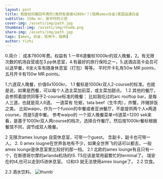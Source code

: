 ```yaml
---
layout: post
title: 我是如何薅回年费的|竟然有直接4200kr？|瑞典amex白金|美国运通白金
subtitle: 150w mr，是平时的三倍
cover-img: /assets/img/path.jpg
thumbnail-img: /assets/img/thumb.png
share-img: /assets/img/path.jpg
tags: [amex, 白金，信用卡，瑞典]
author: Yizhi
---
```

0.简介： 成本7800年费。权益有 1.一年6道餐标1000kr的双人晚餐，2。有无限次数的机场自营或在3.pp休息室，4.有最好的旅行保险之一，5.送酒店高卡会员可以送早餐，6坐火车有随身休息室（打包）等等。
平时开卡礼有50w MR points，五月开卡有150w MR points。

1.六道双人晚餐，价值6x1000kr。
1.1 餐标是1000kr双人2-course的标准。也就是说，如果是西餐，可以每个人选主菜加前菜，或主菜加甜点。
1.2 其他的餐厅，会参照着提供同等于2-course标准的晚餐： 
比如我吃过的arc rooftop bar，是每人三道，也就是双人6道。 一道菜有 牡蛎，tata beef（生牛肉），炸蟹，炸猪排饭之类。
比如waipo，作为一个fusion的中餐或者亚洲餐厅，不是提供两个人x两道course，而是5道中餐。 
参考waipo的 一个双人晚餐菜单=6道菜=1200 sek来看，是基于1000kr双人两course的档次，选择合作餐厅。然后按1000kr餐标根据餐馆不同，调节成双人晚餐。

2 无限次amex lounge 自营休息室，可带一个guest。 含副卡，副卡也可带一人。
2. 0 amex lougne在世界各地有不少，如果全世界飞的话可以都去，一般amex lounge是休息室里比较好的那一档。
2.1 北欧的amex lounge有且只有一个，在斯德哥尔摩的arlanda机场的t5. T5应该是常用最繁忙的terminal了。 瑞安在的t4,也可以走到t5进休息室。 t2和t3 就无法使用amex lounge了。
2.2 饮食。 

2.3 酒水饮料。
![thumb](/assets/img/thumb.png)
